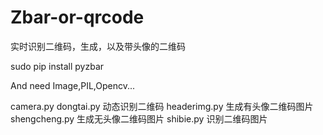 # Zbar-or-qrcode
实时识别二维码，生成，以及带头像的二维码

sudo pip install pyzbar

And need Image,PIL,Opencv...

camera.py dongtai.py  动态识别二维码
headerimg.py 	生成有头像二维码图片
shengcheng.py 	生成无头像二维码图片
shibie.py   识别二维码图片
